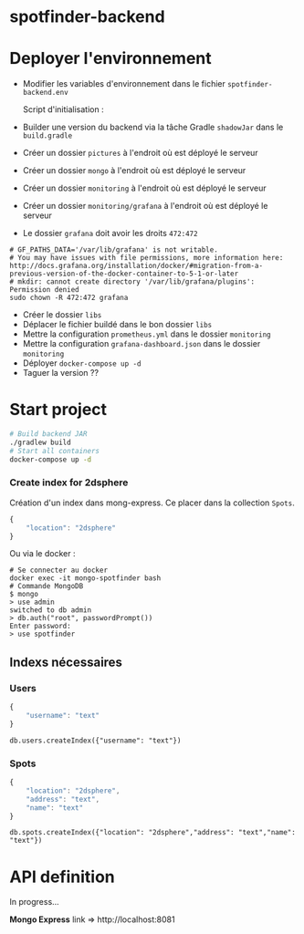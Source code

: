 # spotfinder-backend

# Deployer l'environnement

- Modifier les variables d'environnement dans le fichier `spotfinder-backend.env`

  Script d'initialisation :

- Builder une version du backend via la tâche Gradle `shadowJar` dans le `build.gradle`
- Créer un dossier `pictures` à l'endroit où est déployé le serveur
- Créer un dossier `mongo` à l'endroit où est déployé le serveur
- Créer un dossier `monitoring` à l'endroit où est déployé le serveur
- Créer un dossier `monitoring/grafana` à l'endroit où est déployé le serveur
- Le dossier `grafana` doit avoir les droits `472:472`

```shell
# GF_PATHS_DATA='/var/lib/grafana' is not writable.
# You may have issues with file permissions, more information here: http://docs.grafana.org/installation/docker/#migration-from-a-previous-version-of-the-docker-container-to-5-1-or-later
# mkdir: cannot create directory '/var/lib/grafana/plugins': Permission denied
sudo chown -R 472:472 grafana
```

- Créer le dossier `libs`
- Déplacer le fichier buildé dans le bon dossier `libs`
- Mettre la configuration `prometheus.yml` dans le dossier `monitoring`
- Mettre la configuration `grafana-dashboard.json` dans le dossier `monitoring`
- Déployer `docker-compose up -d`
- Taguer la version ??

# Start project

```bash
# Build backend JAR
./gradlew build
# Start all containers
docker-compose up -d
```

### Create index for 2dsphere

Création d'un index dans mong-express.
Ce placer dans la collection `Spots`.

```javascript
{
    "location": "2dsphere"
}
```

Ou via le docker :

```
# Se connecter au docker
docker exec -it mongo-spotfinder bash
# Commande MongoDB
$ mongo
> use admin
switched to db admin
> db.auth("root", passwordPrompt())
Enter password:
> use spotfinder
```

## Indexs nécessaires

### Users

```javascript
{
    "username": "text"
}
```

```
db.users.createIndex({"username": "text"})
```

### Spots

```javascript
{
    "location": "2dsphere",
    "address": "text",
    "name": "text"
}
```

```
db.spots.createIndex({"location": "2dsphere","address": "text","name": "text"})
```

# API definition

In progress...

**Mongo Express** link => http://localhost:8081
